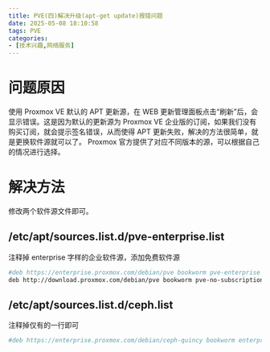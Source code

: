 ```yaml
---
title: PVE(四)解决升级(apt-get update)报错问题
date: 2025-05-08 18:10:58
tags: PVE
categories:
- [技术兴趣,网络服务]
---
```

# 问题原因
使用 Proxmox VE 默认的 APT 更新源，在 WEB 更新管理面板点击“刷新”后，会显示错误。这是因为默认的更新源为 Proxmox VE 企业版的订阅，如果我们没有购买订阅，就会提示签名错误，从而使得 APT 更新失败，解决的方法很简单，就是更换软件源就可以了。 Proxmox 官方提供了对应不同版本的源，可以根据自己的情况进行选择。
# 解决方法
修改两个软件源文件即可。
## /etc/apt/sources.list.d/pve-enterprise.list
注释掉 enterprise 字样的企业软件源，添加免费软件源
```bash
#deb https://enterprise.proxmox.com/debian/pve bookworm pve-enterprise
deb http://download.proxmox.com/debian/pve bookworm pve-no-subscription
```
## /etc/apt/sources.list.d/ceph.list
注释掉仅有的一行即可
```bash
#deb https://enterprise.proxmox.com/debian/ceph-quincy bookworm enterprise
```